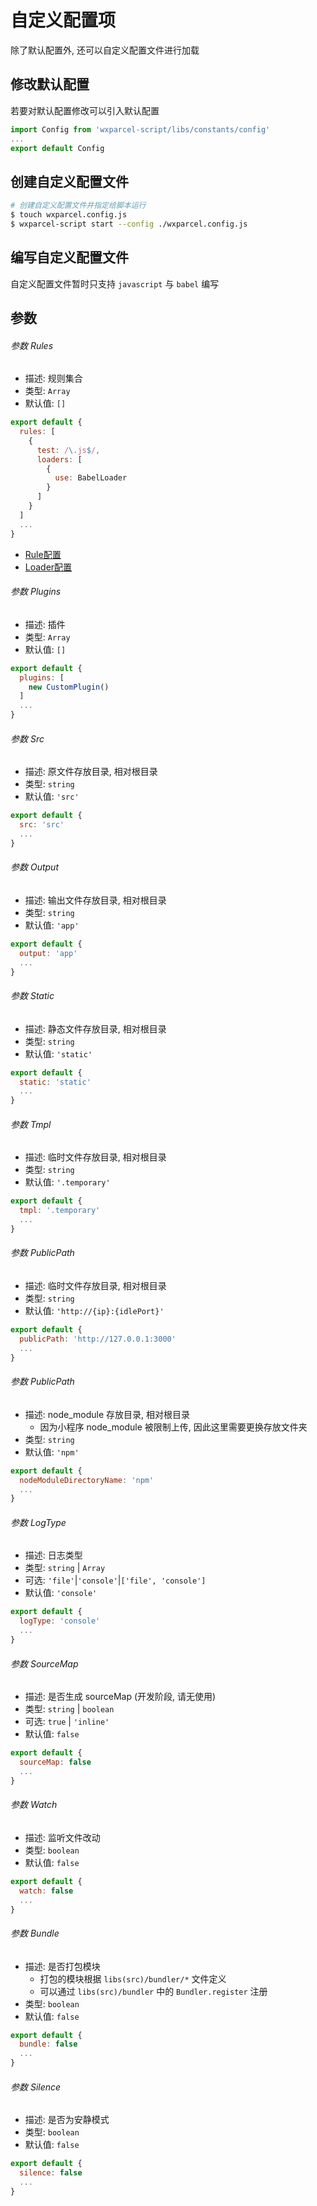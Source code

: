 # 自定义配置项

除了默认配置外, 还可以自定义配置文件进行加载

## 修改默认配置

若要对默认配置修改可以引入默认配置

```javascript
import Config from 'wxparcel-script/libs/constants/config'
...
export default Config
```

## 创建自定义配置文件

```bash
# 创建自定义配置文件并指定给脚本运行
$ touch wxparcel.config.js
$ wxparcel-script start --config ./wxparcel.config.js
```

## 编写自定义配置文件

自定义配置文件暂时只支持 `javascript` 与 `babel` 编写

## 参数

###### 参数 Rules

- 描述: 规则集合
- 类型: `Array`
- 默认值: `[]`

```javascript
export default {
  rules: [
    {
      test: /\.js$/,
      loaders: [
        {
          use: BabelLoader
        }
      ]
    }
  ]
  ...
}
```

- [Rule配置](./rule.md?id=配置)
- [Loader配置](./loader.md?id=配置)

###### 参数 Plugins

- 描述: 插件
- 类型: `Array`
- 默认值: `[]`

```javascript
export default {
  plugins: [
    new CustomPlugin()
  ]
  ...
}
```

###### 参数 Src

- 描述: 原文件存放目录, 相对根目录
- 类型: `string`
- 默认值: `'src'`

```javascript
export default {
  src: 'src'
  ...
}
```

###### 参数 Output

- 描述: 输出文件存放目录, 相对根目录
- 类型: `string`
- 默认值: `'app'`

```javascript
export default {
  output: 'app'
  ...
}
```

###### 参数 Static

- 描述: 静态文件存放目录, 相对根目录
- 类型: `string`
- 默认值: `'static'`

```javascript
export default {
  static: 'static'
  ...
}
```

###### 参数 Tmpl

- 描述: 临时文件存放目录, 相对根目录
- 类型: `string`
- 默认值: `'.temporary'`

```javascript
export default {
  tmpl: '.temporary'
  ...
}
```

###### 参数 PublicPath

- 描述: 临时文件存放目录, 相对根目录
- 类型: `string`
- 默认值: `'http://{ip}:{idlePort}'`

```javascript
export default {
  publicPath: 'http://127.0.0.1:3000'
  ...
}
```

###### 参数 PublicPath

- 描述: node_module 存放目录, 相对根目录
  - 因为小程序 node_module 被限制上传, 因此这里需要更换存放文件夹
- 类型: `string`
- 默认值: `'npm'`

```javascript
export default {
  nodeModuleDirectoryName: 'npm'
  ...
}
```

###### 参数 LogType

- 描述: 日志类型
- 类型: `string` | `Array`
- 可选: `'file'`|`'console'`|`['file', 'console']`
- 默认值: `'console'`

```javascript
export default {
  logType: 'console'
  ...
}
```

###### 参数 SourceMap

- 描述: 是否生成 sourceMap (开发阶段, 请无使用)
- 类型: `string` | `boolean`
- 可选: `true` | `'inline'`
- 默认值: `false`

```javascript
export default {
  sourceMap: false
  ...
}
```

###### 参数 Watch

- 描述: 监听文件改动
- 类型: `boolean`
- 默认值: `false`

```javascript
export default {
  watch: false
  ...
}
```

###### 参数 Bundle

- 描述: 是否打包模块
  - 打包的模块根据 `libs(src)/bundler/*` 文件定义
  - 可以通过 `libs(src)/bundler` 中的 `Bundler.register` 注册
- 类型: `boolean`
- 默认值: `false`

```javascript
export default {
  bundle: false
  ...
}
```

###### 参数 Silence

- 描述: 是否为安静模式
- 类型: `boolean`
- 默认值: `false`

```javascript
export default {
  silence: false
  ...
}
```
